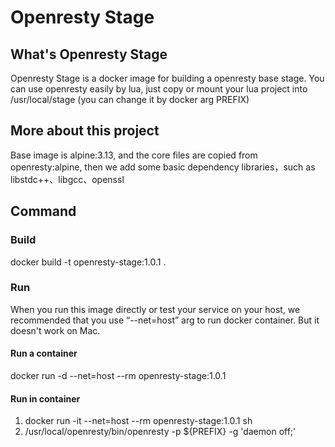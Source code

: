 # Openresty Stage

## What's Openresty Stage

Openresty Stage is a docker image for building a openresty base stage. You can use openresty easily by lua, just copy or mount your lua project into /usr/local/stage (you can change it by docker arg PREFIX)

## More about this project

Base image is alpine:3.13, and the core files are copied from openresty:alpine, then we add some basic dependency libraries，such as libstdc++、libgcc、openssl

## Command

### Build

docker build -t openresty-stage:1.0.1 .

### Run

When you run this image directly or test your service on your host, we recommended that you use “--net=host” arg to run docker container. But it doesn't work on Mac.

#### Run a container

 docker run -d --net=host --rm openresty-stage:1.0.1

#### Run in container

 1. docker run -it --net=host --rm openresty-stage:1.0.1 sh
 2. /usr/local/openresty/bin/openresty -p ${PREFIX} -g 'daemon off;'


